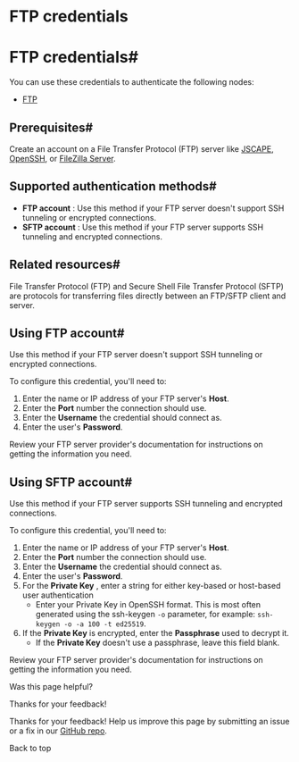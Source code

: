 # FTP credentials

[ ](https://github.com/n8n-io/n8n-docs/edit/main/docs/integrations/builtin/credentials/ftp.md "Edit this page")

# FTP credentials#

You can use these credentials to authenticate the following nodes:

  * [FTP](../../core-nodes/n8n-nodes-base.ftp/)



## Prerequisites#

Create an account on a File Transfer Protocol (FTP) server like [JSCAPE](https://mft.jscape.com/lp/ftp-server), [OpenSSH](https://www.openssh.com/), or [FileZilla Server](https://filezilla-project.org/).

## Supported authentication methods#

  * **FTP account** : Use this method if your FTP server doesn't support SSH tunneling or encrypted connections.
  * **SFTP account** : Use this method if your FTP server supports SSH tunneling and encrypted connections.



## Related resources#

File Transfer Protocol (FTP) and Secure Shell File Transfer Protocol (SFTP) are protocols for transferring files directly between an FTP/SFTP client and server.

## Using FTP account#

Use this method if your FTP server doesn't support SSH tunneling or encrypted connections.

To configure this credential, you'll need to:

  1. Enter the name or IP address of your FTP server's **Host**.
  2. Enter the **Port** number the connection should use.
  3. Enter the **Username** the credential should connect as.
  4. Enter the user's **Password**.



Review your FTP server provider's documentation for instructions on getting the information you need.

## Using SFTP account#

Use this method if your FTP server supports SSH tunneling and encrypted connections.

To configure this credential, you'll need to:

  1. Enter the name or IP address of your FTP server's **Host**.
  2. Enter the **Port** number the connection should use.
  3. Enter the **Username** the credential should connect as.
  4. Enter the user's **Password**.
  5. For the **Private Key** , enter a string for either key-based or host-based user authentication
     * Enter your Private Key in OpenSSH format. This is most often generated using the ssh-keygen `-o` parameter, for example: `ssh-keygen -o -a 100 -t ed25519`.
  6. If the **Private Key** is encrypted, enter the **Passphrase** used to decrypt it.
     * If the **Private Key** doesn't use a passphrase, leave this field blank.



Review your FTP server provider's documentation for instructions on getting the information you need.

Was this page helpful? 

Thanks for your feedback! 

Thanks for your feedback! Help us improve this page by submitting an issue or a fix in our [GitHub repo](https://github.com/n8n-io/n8n-docs). 

Back to top 
